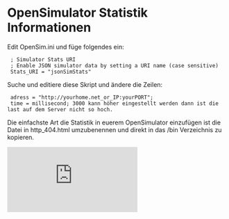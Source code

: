 # OpenSimulator Statistik Informationen

Edit OpenSim.ini und füge folgendes ein:

     ; Simulator Stats URI
     ; Enable JSON simulator data by setting a URI name (case sensitive)
     Stats_URI = "jsonSimStats"
   
Suche und editiere diese Skript und ändere die Zeilen:
   
     adress = "http://yourhome.net_or_IP:yourPORT";
     time = millisecond; 3000 kann höher eingestellt werden dann ist die last auf dem Server nicht so hoch.


Die einfachste Art die Statistik in euerem OpenSimulator einzufügen ist die Datei in http_404.html umzubenennen und direkt in das /bin Verzeichnis zu kopieren. 

![Title](http://virtual-talk.de/attachment.php?aid=5163)

